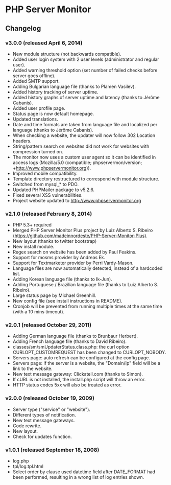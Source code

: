 # PHP Server Monitor

## Changelog

### v3.0.0 (released April 6, 2014)

 * New module structure (not backwards compatible).
 * Added user login system with 2 user levels (administrator and regular user).
 * Added warning threshold option (set number of failed checks before server goes offline).
 * Added SMTP support.
 * Adding Bulgarian language file (thanks to Plamen Vasilev).
 * Added history tracking of server uptime.
 * Added history graphs of server uptime and latency (thanks to Jérôme Cabanis).
 * Added user profile page.
 * Status page is now default homepage.
 * Updated translations.
 * Date and time formats are taken from language file and localized per language (thanks to Jérôme Cabanis).
 * When checking a website, the updater will now follow 302 Location headers.
 * String/pattern search on websites did not work for websites with compression turned on.
 * The monitor now uses a custom user agent so it can be identified in access logs (Mozilla/5.0 (compatible; phpservermon/version; +http://www.phpservermonitor.org)).
 * Improved mobile compatibility.
 * Template directory restructured to correspond with module structure.
 * Switched from mysql_* to PDO.
 * Updated PHPMailer package to v5.2.6.
 * Fixed several XSS vulnerabilities.
 * Project website updated to <http://www.phpservermonitor.org>


### v2.1.0 (released February 8, 2014)

 * PHP 5.3+ required
 * Merged PHP Server Monitor Plus project by Luiz Alberto S. Ribeiro (<https://github.com/madeinnordeste/PHP-Server-Monitor-Plus>).
 * New layout (thanks to twitter bootstrap)
 * New install module.
 * Regex search on website has been added by Paul Feakins.
 * Support for mosms provider by Andreas Ek.
 * Support for Textmarketer provider by Perri Vardy-Mason.
 * Language files are now automatically detected, instead of a hardcoded list.
 * Adding Korean language file (thanks to Ik-Jun).
 * Adding Portuguese / Brazilian language file (thanks to Luiz Alberto S. Ribeiro).
 * Large status page by Michael Greenhill.
 * New config file (see install instructions in README).
 * Cronjob will be prevented from running multiple times at the same time (with a 10 mins timeout).


### v2.0.1 (released October 29, 2011)

 * Adding German language file (thanks to Brunbaur Herbert).
 * Adding French language file (thanks to David Ribeiro).
 * classes/sm/smUpdaterStatus.class.php: the curl option CURLOPT_CUSTOMREQUEST has been changed to CURLOPT_NOBODY.
 * Servers page: auto refresh can be configured at the config page.
 * Servers page: if the server is a website, the "Domain/Ip" field will be a link to the website.
 * New text message gateway: Clickatell.com (thanks to Simon).
 * If cURL is not installed, the install.php script will throw an error.
 * HTTP status codes 5xx will also be treated as error.


### v2.0.0 (released October 19, 2009)

 * Server type ("service" or "website").
 * Different types of notification.
 * New text message gateways.
 * Code rewrite.
 * New layout.
 * Check for updates function.


### v1.0.1 (released September 18, 2008)

 * log.php
 * tpl/log.tpl.html
 * Select order by clause used datetime field after DATE_FORMAT had been performed, resulting in a wrong list of log entries shown.
